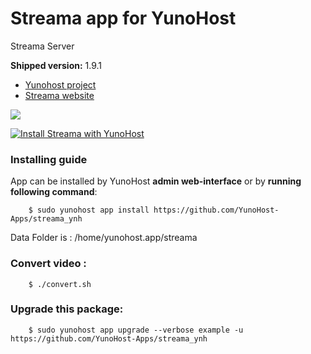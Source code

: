 # Streama app for YunoHost
Streama Server

**Shipped version:** 1.9.1

- [Yunohost project](https://yunohost.org)
- [Streama website](https://github.com/streamaserver/streama/)

![](https://avatars2.githubusercontent.com/u/38193973?s=280&v=4)


[![Install Streama with YunoHost](https://install-app.yunohost.org/install-with-yunohost.png)](https://install-app.yunohost.org/?app=streama)

### Installing guide

 App can be installed by YunoHost **admin web-interface** or by **running following command**:

        $ sudo yunohost app install https://github.com/YunoHost-Apps/streama_ynh
        
 Data Folder is : /home/yunohost.app/streama
 
### Convert video :
 
        $ ./convert.sh
 
### Upgrade this package:

        $ sudo yunohost app upgrade --verbose example -u https://github.com/YunoHost-Apps/streama_ynh
       

